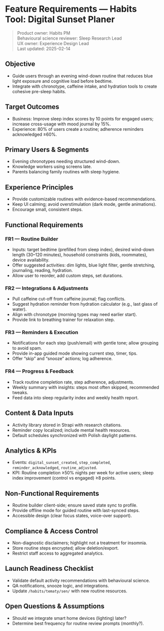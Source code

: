 # Feature Requirements — Habits Tool: Digital Sunset Planer

> Product owner: Habits PM  
> Behavioural science reviewer: Sleep Research Lead  
> UX owner: Experience Design Lead  
> Last updated: 2025-02-14

## Objective
- Guide users through an evening wind-down routine that reduces blue light exposure and cognitive load before bedtime.
- Integrate with chronotype, caffeine intake, and hydration tools to create cohesive pre-sleep habits.

## Target Outcomes
- Business: Improve sleep index scores by 10 points for engaged users; increase cross-usage with mood journal by 15%.
- Experience: 80% of users create a routine; adherence reminders acknowledged ≥60%.

## Primary Users & Segments
- Evening chronotypes needing structured wind-down.
- Knowledge workers using screens late.
- Parents balancing family routines with sleep hygiene.

## Experience Principles
- Provide customizable routines with evidence-based recommendations.
- Keep UI calming; avoid overstimulation (dark mode, gentle animations).
- Encourage small, consistent steps.

## Functional Requirements

### FR1 — Routine Builder
- Inputs: target bedtime (prefilled from sleep index), desired wind-down length (30–120 minutes), household constraints (kids, roommates), device availability.
- Offer suggested activities: dim lights, blue light filter, gentle stretching, journaling, reading, hydration.
- Allow user to reorder, add custom steps, set durations.

### FR2 — Integrations & Adjustments
- Pull caffeine cut-off from caffeine journal; flag conflicts.
- Suggest hydration reminder from hydration calculator (e.g., last glass of water).
- Align with chronotype (morning types may need earlier start).
- Provide link to breathing trainer for relaxation step.

### FR3 — Reminders & Execution
- Notifications for each step (push/email) with gentle tone; allow grouping to avoid spam.
- Provide in-app guided mode showing current step, timer, tips.
- Offer “skip” and “snooze” actions; log adherence.

### FR4 — Progress & Feedback
- Track routine completion rate, step adherence, adjustments.
- Weekly summary with insights: steps most often skipped, recommended tweaks.
- Feed data into sleep regularity index and weekly health report.

## Content & Data Inputs
- Activity library stored in Strapi with research citations.
- Reminder copy localized; include mental health resources.
- Default schedules synchronized with Polish daylight patterns.

## Analytics & KPIs
- Events: `digital_sunset_created`, `step_completed`, `reminder_acknowledged`, `routine_adjusted`.
- KPI: Routine completion ≥50% nights per week for active users; sleep index improvement (control vs engaged) ≥8 points.

## Non-Functional Requirements
- Routine builder client-side; ensure saved state sync to profile.
- Provide offline mode for guided routine with last-synced steps.
- Accessible design (clear focus states, voice-over support).

## Compliance & Access Control
- Non-diagnostic disclaimers; highlight not a treatment for insomnia.
- Store routine steps encrypted; allow deletion/export.
- Restrict staff access to aggregated analytics.

## Launch Readiness Checklist
- Validate default activity recommendations with behavioural science.
- QA notifications, snooze logic, and integrations.
- Update `/habits/tematy/sen/` with new routine resources.

## Open Questions & Assumptions
- Should we integrate smart home devices (lighting) later?
- Determine best frequency for routine review prompts (monthly?).
